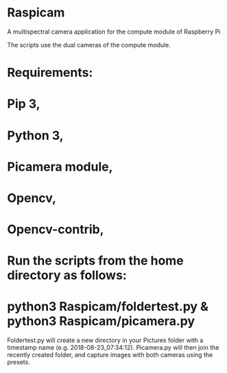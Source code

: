# Raspicam
A multispectral camera application for the compute module of Raspberry Pi

The scripts use the dual cameras of the compute module.


# Requirements:
# Pip 3,
# Python 3,
# Picamera module,
# Opencv, 
# Opencv-contrib,


# Run the scripts from the home directory as follows:
# python3 Raspicam/foldertest.py & python3 Raspicam/picamera.py

Foldertest.py will create a new directory in your Pictures folder with a timestamp name (e.g. 2018-08-23_07:34:12).
Picamera.py will then join the recently created folder, and capture images with both cameras using the presets.
